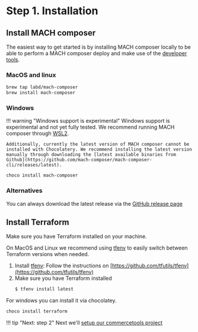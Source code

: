 # Step 1. Installation

## Install MACH composer
The easiest way to get started is by installing MACH composer locally to be able
to perform a MACH composer deploy and make use of the
[developer tools](../topics/development/workflow.md).


### MacOS and linux
```bash
brew tap labd/mach-composer
brew install mach-composer
```

### Windows

!!! warning "Windows support is experimental"
    Windows support is experimental and not yet fully tested. We recommend running MACH composer through [WSL2](https://learn.microsoft.com/en-us/windows/wsl/install).

    Additionally, currently the latest version of MACH composer cannot be installed with Chocolatery. We recommend installing the latest version manually through downloading the [latest available binaries from Github](https://github.com/mach-composer/mach-composer-cli/releases/latest).

```ps
choco install mach-composer
```

### Alternatives
You can always download the latest release via the [GitHub release page](https://github.com/mach-composer/mach-composer-cli/releases)


## Install Terraform
Make sure you have Terraform installed on your machine.

On MacOS and Linux we recommend using [tfenv](https://github.com/tfutils/tfenv)
to easily switch between Terraform versions when needed.

1. Install [tfenv](https://github.com/tfutils/tfenv): Follow the instructions on [https://github.com/tfutils/tfenv](https://github.com/tfutils/tfenv)
2. Make sure you have Terraform installed
   ```bash
   $ tfenv install latest
   ```

For windows you can install it via chocolatey.

```ps
choco install terraform
```


!!! tip "Next: step 2"
    Next we'll [setup our commercetools project](./step-2-setup-ct.md)
